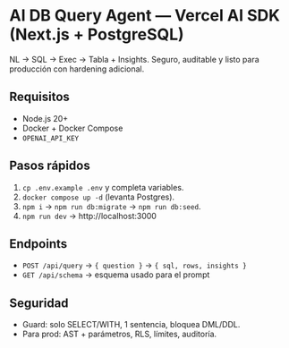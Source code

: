 # AI DB Query Agent — Vercel AI SDK (Next.js + PostgreSQL)

NL → SQL → Exec → Tabla + Insights. Seguro, auditable y listo para producción con hardening adicional.

## Requisitos
- Node.js 20+
- Docker + Docker Compose
- `OPENAI_API_KEY`

## Pasos rápidos
1. `cp .env.example .env` y completa variables.
2. `docker compose up -d` (levanta Postgres).
3. `npm i` → `npm run db:migrate` → `npm run db:seed`.
4. `npm run dev` → http://localhost:3000

## Endpoints
- `POST /api/query` → `{ question }` → `{ sql, rows, insights }`
- `GET /api/schema` → esquema usado para el prompt

## Seguridad
- Guard: solo SELECT/WITH, 1 sentencia, bloquea DML/DDL.
- Para prod: AST + parámetros, RLS, límites, auditoría.
